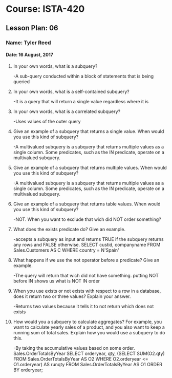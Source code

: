 # Course: ISTA-420
## Lesson Plan: 06
### Name: Tyler Reed
#### Date: 16 August, 2017

1. In your own words, what is a subquery?

	-A sub-query conducted within a block of statements that is being queried
1. In your own words, what is a self-contained subquery?

	-It is a query that will return a single value regardless where it is
1. In your own words, what is a correlated subquery?

	-Uses values of the outer query
1. Give an example of a subquery that returns a single value. When would you use this kind of subquery?

	-A multivalued subquery is a subquery that returns multiple values as a single column. Some predicates,
such as the IN predicate, operate on a multivalued subquery.
1. Give an example of a subquery that returns multiple values. When would you use this kind of subquery?

	-A multivalued subquery is a subquery that returns multiple values as a single column. Some predicates,
such as the IN predicate, operate on a multivalued subquery.
1. Give an example of a subquery that returns table values. When would you use this kind of subquery?

	-NOT. When you want to exclude that wich did NOT order something?
1. What does the exists predicate do? Give an example.

	-accepts a subquery as input and returns TRUE if the subquery returns any rows and FALSE otherwise. 
	SELECT custid, companyname
	FROM Sales.Customers AS C
	WHERE country = N'Spain'
1. What happens if we use the not operator before a predicate? Give an example.

	-The query will return that wich did not have something.  putting NOT before IN shows us what is NOT IN order
1. When you use exists or not exists with respect to a row in a database, does it return two or three values? Explain your answer.

	-Returns two values because it tells it to not return which does not exists
1. How would you a subquery to calculate aggregates? For example, you want to calculate yearly sales of a product, and you also want to keep a running sum of total sales. Explain how you would use a subquery to do this.

	-By taking the accumulative values based on some order.  Sales.OrderTotalsByYear
	SELECT orderyear, qty,
	(SELECT SUM(O2.qty)
	FROM Sales.OrderTotalsByYear AS O2
	WHERE O2.orderyear <= O1.orderyear) AS runqty
	FROM Sales.OrderTotalsByYear AS O1
	ORDER BY orderyear;